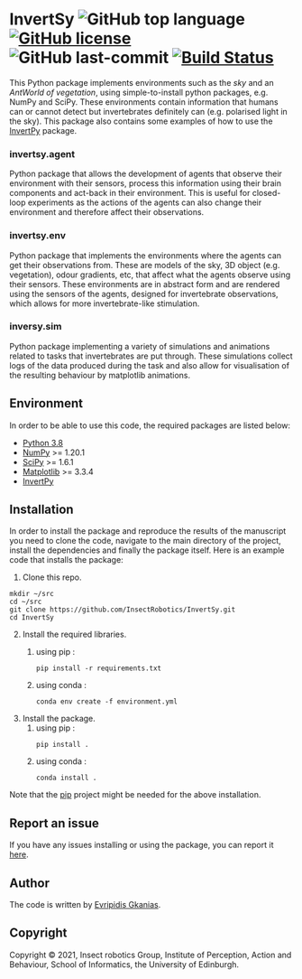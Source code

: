 # InvertSy ![GitHub top language](https://img.shields.io/github/languages/top/InsectRobotics/InvertSy) [![GitHub license](https://img.shields.io/github/license/InsectRobotics/InvertSy)](https://github.com/InsectRobotics/InvertSy/blob/main/LICENSE) ![GitHub last-commit](https://img.shields.io/github/last-commit/InsectRobotics/InvertSy) [![Build Status](https://travis-ci.com/InsectRobotics/InvertSy.svg?token=tyo7V4GZ2Vq6iYPrXVLD&branch=main)](https://travis-ci.com/InsectRobotics/InvertSy)

This Python package implements environments such as the *sky* and an *AntWorld of
vegetation*, using  simple-to-install python packages, e.g. NumPy and SciPy. These
environments contain information that humans can or cannot detect but invertebrates
definitely can (e.g. polarised light in the sky). This package also contains some
examples of how to use the [InvertPy](https://github.com/InsectRobotics/InvertPy) package.


### invertsy.agent

Python package that allows the development of agents that observe their environment with
their sensors, process this information using their brain components and act-back in their
environment. This is useful for closed-loop experiments as the actions of the agents can
also change their environment and therefore affect their observations. 

### invertsy.env

Python package that implements the environments where the agents can get their observations
from. These are models of the sky, 3D object (e.g. vegetation), odour gradients, etc, that
affect what the agents observe using their sensors. These environments are in abstract form
and are rendered using the sensors of the agents, designed for invertebrate observations,
which allows for more invertebrate-like stimulation.

### inversy.sim

Python package implementing a variety of simulations and animations related to tasks that
invertebrates are put through. These simulations collect logs of the data produced during
the task and also allow for visualisation of the resulting behaviour by matplotlib
animations.

## Environment

In order to be able to use this code, the required packages are listed below:
* [Python 3.8](https://www.python.org/downloads/release/python-380/)
* [NumPy](https://numpy.org/)  >= 1.20.1
* [SciPy](https://www.scipy.org/) >= 1.6.1
* [Matplotlib]() >= 3.3.4
* [InvertPy](https://github.com/InsectRobotics/InvertPy)

## Installation

In order to install the package and reproduce the results of the manuscript you need to clone
the code, navigate to the main directory of the project, install the dependencies and finally
the package itself. Here is an example code that installs the package:

1. Clone this repo.
```commandline
mkdir ~/src
cd ~/src
git clone https://github.com/InsectRobotics/InvertSy.git
cd InvertSy
```
2. Install the required libraries. 
   1. using pip :
      ```commandline
      pip install -r requirements.txt
      ```

   2. using conda :
      ```commandline
      conda env create -f environment.yml
      ```
3. Install the package.
   1. using pip :
      ```commandline
      pip install .
      ```
   2. using conda :
      ```commandline
      conda install .
      ```

Note that the [pip](https://pypi.org/project/pip/) project might be needed for the above installation.

## Report an issue

If you have any issues installing or using the package, you can report it
[here](https://github.com/InsectRobotics/InvertSy/issues).

## Author

The code is written by [Evripidis Gkanias](https://evgkanias.github.io/).

## Copyright

Copyright &copy; 2021, Insect robotics Group, Institute of Perception,
Action and Behaviour, School of Informatics, the University of Edinburgh.
